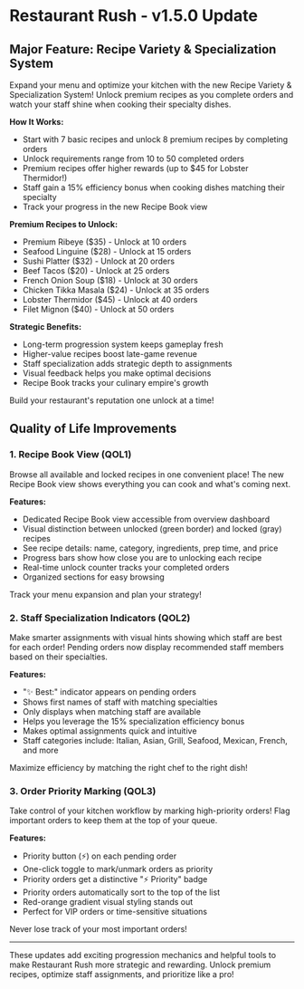 # Restaurant Rush - v1.5.0 Update

## Major Feature: Recipe Variety & Specialization System

Expand your menu and optimize your kitchen with the new Recipe Variety & Specialization System! Unlock premium recipes as you complete orders and watch your staff shine when cooking their specialty dishes.

**How It Works:**
- Start with 7 basic recipes and unlock 8 premium recipes by completing orders
- Unlock requirements range from 10 to 50 completed orders
- Premium recipes offer higher rewards (up to $45 for Lobster Thermidor!)
- Staff gain a 15% efficiency bonus when cooking dishes matching their specialty
- Track your progress in the new Recipe Book view

**Premium Recipes to Unlock:**
- Premium Ribeye ($35) - Unlock at 10 orders
- Seafood Linguine ($28) - Unlock at 15 orders
- Sushi Platter ($32) - Unlock at 20 orders
- Beef Tacos ($20) - Unlock at 25 orders
- French Onion Soup ($18) - Unlock at 30 orders
- Chicken Tikka Masala ($24) - Unlock at 35 orders
- Lobster Thermidor ($45) - Unlock at 40 orders
- Filet Mignon ($40) - Unlock at 50 orders

**Strategic Benefits:**
- Long-term progression system keeps gameplay fresh
- Higher-value recipes boost late-game revenue
- Staff specialization adds strategic depth to assignments
- Visual feedback helps you make optimal decisions
- Recipe Book tracks your culinary empire's growth

Build your restaurant's reputation one unlock at a time!

## Quality of Life Improvements

### 1. Recipe Book View (QOL1)
Browse all available and locked recipes in one convenient place! The new Recipe Book view shows everything you can cook and what's coming next.

**Features:**
- Dedicated Recipe Book view accessible from overview dashboard
- Visual distinction between unlocked (green border) and locked (gray) recipes
- See recipe details: name, category, ingredients, prep time, and price
- Progress bars show how close you are to unlocking each recipe
- Real-time unlock counter tracks your completed orders
- Organized sections for easy browsing

Track your menu expansion and plan your strategy!

### 2. Staff Specialization Indicators (QOL2)
Make smarter assignments with visual hints showing which staff are best for each order! Pending orders now display recommended staff members based on their specialties.

**Features:**
- "✨ Best:" indicator appears on pending orders
- Shows first names of staff with matching specialties
- Only displays when matching staff are available
- Helps you leverage the 15% specialization efficiency bonus
- Makes optimal assignments quick and intuitive
- Staff categories include: Italian, Asian, Grill, Seafood, Mexican, French, and more

Maximize efficiency by matching the right chef to the right dish!

### 3. Order Priority Marking (QOL3)
Take control of your kitchen workflow by marking high-priority orders! Flag important orders to keep them at the top of your queue.

**Features:**
- Priority button (⚡) on each pending order
- One-click toggle to mark/unmark orders as priority
- Priority orders get a distinctive "⚡ Priority" badge
- Priority orders automatically sort to the top of the list
- Red-orange gradient visual styling stands out
- Perfect for VIP orders or time-sensitive situations

Never lose track of your most important orders!

---

These updates add exciting progression mechanics and helpful tools to make Restaurant Rush more strategic and rewarding. Unlock premium recipes, optimize staff assignments, and prioritize like a pro!
